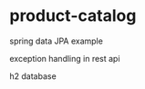 # product-catalog

 spring data JPA example <br>
 
 exception handling in rest api<br>
 
 h2 database<br>
